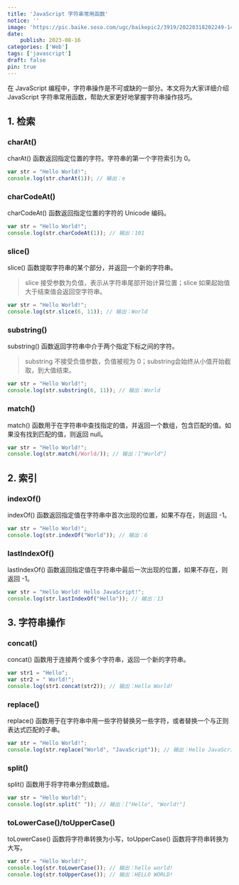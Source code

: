 ```yaml
---
title: 'JavaScript 字符串常用函数'
notice: ''
image: 'https://pic.baike.soso.com/ugc/baikepic2/3919/20220318202249-1485215858_png_929_612_256690.jpg/0'
date:
    publish: 2023-08-16
categories: ['Web']
tags: ['javascript']
draft: false
pin: true
---
```

在 JavaScript 编程中，字符串操作是不可或缺的一部分。本文将为大家详细介绍 JavaScript 字符串常用函数，帮助大家更好地掌握字符串操作技巧。

## 1. 检索
### charAt()
charAt() 函数返回指定位置的字符。字符串的第一个字符索引为 0。

```javascript
var str = "Hello World!";
console.log(str.charAt(1)); // 输出：e
```

### charCodeAt()
charCodeAt() 函数返回指定位置的字符的 Unicode 编码。

```javascript
var str = "Hello World!";
console.log(str.charCodeAt(1)); // 输出：101
```

### slice()
slice() 函数提取字符串的某个部分，并返回一个新的字符串。

> slice 接受参数为负值，表示从字符串尾部开始计算位置；slice 如果起始值大于结束值会返回空字符串。

```javascript
var str = "Hello World!";
console.log(str.slice(6, 11)); // 输出：World
```

### substring()
substring() 函数返回字符串中介于两个指定下标之间的字符。

> substring 不接受负值参数，负值被视为 0；substring会始终从小值开始截取，到大值结束。

```javascript
var str = "Hello World!";
console.log(str.substring(6, 11)); // 输出：World
```

### match()
match() 函数用于在字符串中查找指定的值，并返回一个数组，包含匹配的值。如果没有找到匹配的值，则返回 null。

```javascript
var str = "Hello World!";
console.log(str.match(/World/)); // 输出：["World"]
```

## 2. 索引
### indexOf()
indexOf() 函数返回指定值在字符串中首次出现的位置，如果不存在，则返回 -1。

```javascript
var str = "Hello World!";
console.log(str.indexOf("World")); // 输出：6
```

### lastIndexOf()
lastIndexOf() 函数返回指定值在字符串中最后一次出现的位置，如果不存在，则返回 -1。

```javascript
var str = "Hello World! Hello JavaScript!";
console.log(str.lastIndexOf("Hello")); // 输出：13
```

## 3. 字符串操作
### concat()
concat() 函数用于连接两个或多个字符串，返回一个新的字符串。

```javascript
var str1 = "Hello";
var str2 = " World!";
console.log(str1.concat(str2)); // 输出：Hello World!
```
### replace()
replace() 函数用于在字符串中用一些字符替换另一些字符，或者替换一个与正则表达式匹配的子串。

```javascript
var str = "Hello World!";
console.log(str.replace("World", "JavaScript")); // 输出：Hello JavaScript!
```

### split()
split() 函数用于将字符串分割成数组。

```javascript
var str = "Hello World!";
console.log(str.split(" ")); // 输出：["Hello", "World!"]
```

### toLowerCase()/toUpperCase()
toLowerCase() 函数将字符串转换为小写，toUpperCase() 函数将字符串转换为大写。

```javascript
var str = "Hello World!";
console.log(str.toLowerCase()); // 输出：hello world!
console.log(str.toUpperCase()); // 输出：HELLO WORLD!
```
